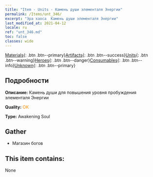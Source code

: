 ```yaml
---
title: "Item - Units - Камень души элементаля Энергии"
permalink: /Items/unt_346/
excerpt: "Эра хаоса  Камень души элементаля Энергии"
last_modified_at: 2021-04-12
locale: ru
ref: "unt_346.md"
toc: false
classes: wide
---
```

 [Materials](/ru/Items/){: .btn .btn--primary}[Artifacts](/ru/Items/Artifacts/){: .btn .btn--success}[Units](/ru/Items/Units/){: .btn .btn--warning}[Heroes](/ru/Items/Heroes/){: .btn .btn--danger}[Consumables](/ru/Items/Consumables/){: .btn .btn--info}[Unknown](/ru/Items/Unknown/){: .btn .btn--primary}

## Подробности
 **Описание:** Камень души для повышения уровня пробуждения элементаля Энергии

 **Quality:** <span style="color: #FF8C00">OK</span>

 **Type:** Awakening Soul

## Gather

*    Магазин богов 

## This item contains:

  None

